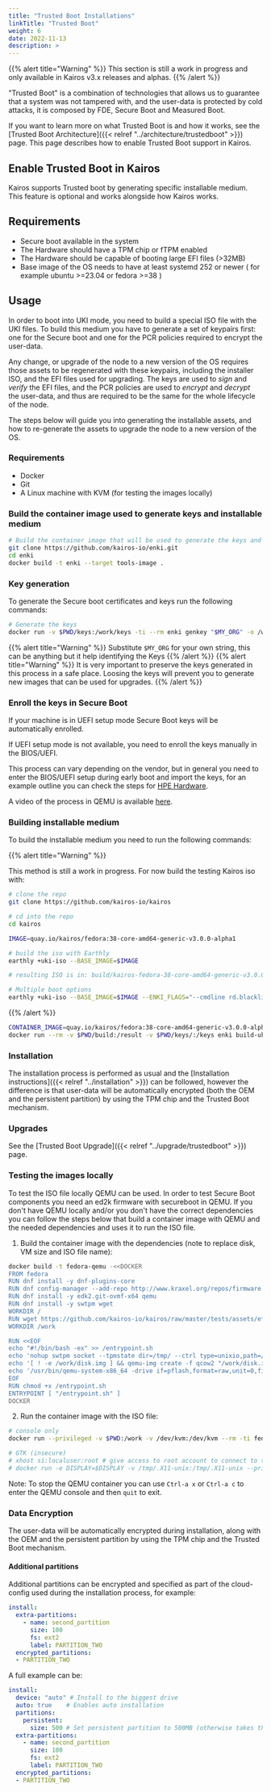 ```yaml
---
title: "Trusted Boot Installations"
linkTitle: "Trusted Boot"
weight: 6
date: 2022-11-13
description: >
---
```


{{% alert title="Warning" %}}
This section is still a work in progress and only available in Kairos v3.x releases and alphas.
{{% /alert %}}

"Trusted Boot" is a combination of technologies that allows us to guarantee that a system was not tampered with, and the user-data is protected by cold attacks, it is composed by FDE, Secure Boot and Measured Boot.

If you want to learn more on what Trusted Boot is and how it works, see the [Trusted Boot Architecture]({{< relref "../architecture/trustedboot" >}}) page. This page describes how to enable Trusted Boot support in Kairos.

## Enable Trusted Boot in Kairos

Kairos supports Trusted boot by generating specific installable medium. This feature is optional and works alongside how Kairos works.

## Requirements

- Secure boot available in the system
- The Hardware should have a TPM chip or fTPM enabled
- The Hardware should be capable of booting large EFI files (>32MB)
- Base image of the OS needs to have at least systemd 252 or newer ( for example ubuntu >=23.04 or fedora >=38 )

## Usage

In order to boot into UKI mode, you need to build a special ISO file with the UKI files. To build this medium you have to generate a set of keypairs first: one for the Secure boot and one for the PCR policies required to encrypt the user-data.

Any change, or upgrade of the node to a new version of the OS requires those assets to be regenerated with these keypairs, including the installer ISO, and the EFI files used for upgrading. The keys are used to *sign* and *verify* the EFI files, and the PCR policies are used to *encrypt* and *decrypt* the user-data, and thus are required to be the same for the whole lifecycle of the node.

The steps below will guide you into generating the installable assets, and how to re-generate the assets to upgrade the node to a new version of the OS.

### Requirements

- Docker
- Git
- A Linux machine with KVM (for testing the images locally)

### Build the container image used to generate keys and installable medium

```bash
# Build the container image that will be used to generate the keys and installable medium
git clone https://github.com/kairos-io/enki.git
cd enki
docker build -t enki --target tools-image .
```

### Key generation

To generate the Secure boot certificates and keys run the following commands:

```bash
# Generate the keys
docker run -v $PWD/keys:/work/keys -ti --rm enki genkey "$MY_ORG" -o /work/keys
```
{{% alert title="Warning" %}}
Substitute `$MY_ORG` for your own string, this can be anything but it help identifying the Keys
{{% /alert %}}
{{% alert title="Warning" %}}
It is very important to preserve the keys generated in this process in a safe place. Loosing the keys will prevent you to generate new images that can be used for upgrades.
{{% /alert %}}

### Enroll the keys in Secure Boot

If your machine is in UEFI setup mode Secure Boot keys will be automatically enrolled. 

If UEFI setup mode is not available, you need to enroll the keys manually in the BIOS/UEFI.

This process can vary depending on the vendor, but in general you need to enter the BIOS/UEFI setup during early boot and import the keys, for an example outline you can check the steps for [HPE Hardware](https://techlibrary.hpe.com/docs/iss/proliant-gen10-uefi/GUID-E4427875-D123-4BBF-9056-342168478A02.html).

A video of the process in QEMU is available [here](https://github.com/kairos-io/kairos/assets/2420543/e45f6a08-ec74-4cfd-bdf0-aeb7b23ac9bc).

### Building installable medium

To build the installable medium you need to run the following commands:

{{% alert title="Warning" %}}

This method is still a work in progress.
For now build the testing Kairos iso with:

```bash
# clone the repo
git clone https://github.com/kairos-io/kairos

# cd into the repo
cd kairos

IMAGE=quay.io/kairos/fedora:38-core-amd64-generic-v3.0.0-alpha1

# build the iso with Earthly
earthly +uki-iso --BASE_IMAGE=$IMAGE

# resulting ISO is in: build/kairos-fedora-38-core-amd64-generic-v3.0.0-alpha1.uki.iso

# Multiple boot options
earthly +uki-iso --BASE_IMAGE=$IMAGE --ENKI_FLAGS="--cmdline rd.blacklist=i915"
```

{{% /alert %}}

```bash
CONTAINER_IMAGE=quay.io/kairos/fedora:38-core-amd64-generic-v3.0.0-alpha1
docker run --rm -v $PWD/build:/result -v $PWD/keys/:/keys enki build-uki $CONTAINER_IMAGE -o /result/trustedboot.iso -k /keys
```

### Installation

The installation process is performed as usual and the [Installation instructions]({{< relref "../installation" >}}) can be followed, however the difference is that user-data will be automatically encrypted (both the OEM and the persistent partition) by using the TPM chip and the Trusted Boot mechanism.

### Upgrades

See the [Trusted Boot Upgrade]({{< relref "../upgrade/trustedboot" >}}) page.

### Testing the images locally

To test the ISO file locally QEMU can be used. In order to test Secure Boot components you need an ed2k firmware with secureboot in QEMU. If you don't have QEMU locally and/or you don't have the correct dependencies you can follow the steps below that build a container image with QEMU and the needed dependencies and uses it to run the ISO file.

1. Build the container image with the dependencies (note to replace disk, VM size and ISO file name):

```bash
docker build -t fedora-qemu -<<DOCKER
FROM fedora
RUN dnf install -y dnf-plugins-core
RUN dnf config-manager --add-repo http://www.kraxel.org/repos/firmware.repo
RUN dnf install -y edk2.git-ovmf-x64 qemu
RUN dnf install -y swtpm wget
WORKDIR /
RUN wget https://github.com/kairos-io/kairos/raw/master/tests/assets/efivars.fd
WORKDIR /work

RUN <<EOF
echo "#!/bin/bash -ex" >> /entrypoint.sh
echo 'nohup swtpm socket --tpmstate dir=/tmp/ --ctrl type=unixio,path=/tmp/swtpm-sock --log level=20 --tpm2 &>/dev/null & ' >> /entrypoint.sh
echo '[ ! -e /work/disk.img ] && qemu-img create -f qcow2 "/work/disk.img" 8G' >> /entrypoint.sh
echo '/usr/bin/qemu-system-x86_64 -drive if=pflash,format=raw,unit=0,file="/usr/share/edk2/ovmf/OVMF_CODE.secboot.fd",readonly=on -drive if=pflash,unit=1,format=raw,file="/efivars.fd" -accel kvm -cpu host -m 8096 -drive file=/work/disk.img,if=none,index=0,media=disk,format=qcow2,id=disk1 -device virtio-blk-pci,drive=disk1,bootindex=0 -boot order=dc -vga virtio -cpu host -smp cores=4,threads=1 -machine q35,smm=on -chardev socket,id=chrtpm,path=/tmp/swtpm-sock -tpmdev emulator,id=tpm0,chardev=chrtpm -device tpm-tis,tpmdev=tpm0 \$@' >> /entrypoint.sh
EOF
RUN chmod +x /entrypoint.sh
ENTRYPOINT [ "/entrypoint.sh" ]
DOCKER
```

2. Run the container image with the ISO file:

```bash
# console only
docker run --privileged -v $PWD:/work -v /dev/kvm:/dev/kvm --rm -ti fedora-qemu -cdrom /work/kairos-fedora-38-core-amd64-generic-v3.0.0-alpha1.uki.iso -nographic

# GTK (insecure)
# xhost si:localuser:root # give access to root account to connect to the X server socket
# docker run -e DISPLAY=$DISPLAY -v /tmp/.X11-unix:/tmp/.X11-unix --privileged -v $PWD:/work -v /dev/kvm:/dev/kvm --rm -ti fedora-qemu -cdrom /work/kairos-fedora-38-core-amd64-generic-v3.0.0-alpha1.uki.iso
```

Note: To stop the QEMU container you can use `Ctrl-a x` or `Ctrl-a c` to enter the QEMU console and then `quit` to exit.

### Data Encryption

The user-data will be automatically encrypted during installation, along with the OEM and the persistent partition by using the TPM chip and the Trusted Boot mechanism.

#### Additional partitions

Additional partitions can be encrypted and specified as part of the cloud-config used during the installation process, for example:

```yaml
install:
  extra-partitions:
    - name: second_partition
      size: 100
      fs: ext2
      label: PARTITION_TWO
  encrypted_partitions:
  - PARTITION_TWO
```

A full example can be:
```yaml
install:
  device: "auto" # Install to the biggest drive
  auto: true    # Enables auto installation
  partitions:
    persistent:
      size: 500 # Set persistent partition to 500MB (otherwise takes the whole disk)
  extra-partitions:
    - name: second_partition
      size: 100
      fs: ext2
      label: PARTITION_TWO
  encrypted_partitions:
  - PARTITION_TWO
```
